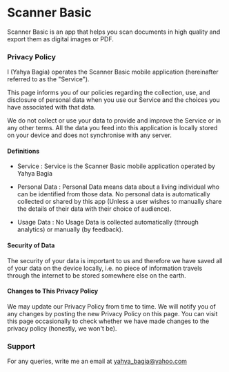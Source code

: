 # Scanner Basic

Scanner Basic is an app that helps you scan documents in high quality and export them as digital images or PDF.

### Privacy Policy
I (Yahya Bagia) operates the Scanner Basic mobile application (hereinafter referred to as the "Service").

This page informs you of our policies regarding the collection, use, and disclosure of personal data when you use our Service and the choices you have associated with that data. 

We do not collect or use your data to provide and improve the Service or in any other terms. All the data you feed into this application is locally stored on your device and does not synchronise with any server.

#### Definitions
- Service : Service is the Scanner Basic mobile application operated by Yahya Bagia

- Personal Data : Personal Data means data about a living individual who can be identified from those data. No personal data is automatically collected or shared by this app (Unless a user wishes to manually share the details of their data with their choice of audience).

- Usage Data : No Usage Data is collected automatically (through analytics) or manually (by feedback).

#### Security of Data
The security of your data is important to us and therefore we have saved all of your data on the device locally, i.e. no piece of information travels through the internet to be stored somewhere else on the earth.

#### Changes to This Privacy Policy
We may update our Privacy Policy from time to time. We will notify you of any changes by posting the new Privacy Policy on this page. You can visit this page occasionally to check whether we have made changes to the privacy policy (honestly, we won't be).

### Support
For any queries, write me an email at yahya_bagia@yahoo.com
